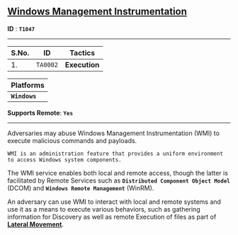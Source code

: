 ## <ins>Windows Management Instrumentation</ins>  

**ID** : **`T1047`**

--- 

| S.No. | ID | Tactics |
| --- | --- | --- |
| 1. | `TA0002` | **Execution** |


| Platforms |
| --- |
| **`Windows`** |


**Supports Remote**:  **`Yes`** 

----

Adversaries may abuse Windows Management Instrumentation (WMI) to execute malicious commands and payloads.

`WMI is an administration feature that provides a uniform environment to access Windows system components.`

The WMI service enables both local and remote access, though the latter is facilitated by Remote Services such as **`Distributed Component Object Model`** (DCOM) and **`Windows Remote Management`** (WinRM).

An adversary can use WMI to interact with local and remote systems and use it as a means to execute various behaviors, such as gathering information for Discovery as well as remote Execution of files as part of [**Lateral Movement**](https://attack.mitre.org/tactics/TA0008/).